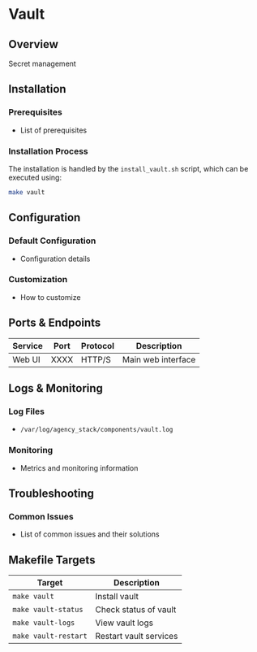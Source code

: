 # Vault

## Overview
Secret management

## Installation

### Prerequisites
- List of prerequisites

### Installation Process
The installation is handled by the `install_vault.sh` script, which can be executed using:

```bash
make vault
```

## Configuration

### Default Configuration
- Configuration details

### Customization
- How to customize

## Ports & Endpoints

| Service | Port | Protocol | Description |
|---------|------|----------|-------------|
| Web UI  | XXXX | HTTP/S   | Main web interface |

## Logs & Monitoring

### Log Files
- `/var/log/agency_stack/components/vault.log`

### Monitoring
- Metrics and monitoring information

## Troubleshooting

### Common Issues
- List of common issues and their solutions

## Makefile Targets

| Target | Description |
|--------|-------------|
| `make vault` | Install vault |
| `make vault-status` | Check status of vault |
| `make vault-logs` | View vault logs |
| `make vault-restart` | Restart vault services |
